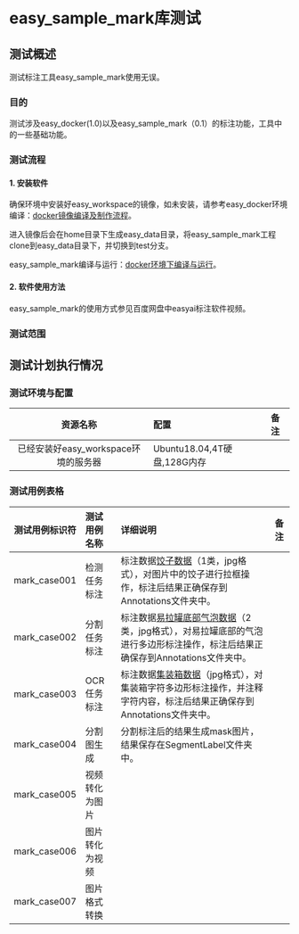 easy_sample_mark库测试
==================

## 测试概述
测试标注工具easy_sample_mark使用无误。

### 目的
测试涉及easy_docker(1.0)以及easy_sample_mark（0.1）的标注功能，工具中的一些基础功能。

### 测试流程

#### 1. 安装软件
确保环境中安装好easy_workspace的镜像，如未安装，请参考easy_docker环境编译：[docker镜像编译及制作流程](https://github.com/MiniBullLab/easy_docker/blob/master/docs/docker%E9%95%9C%E5%83%8F%E7%BC%96%E8%AF%91%E5%8F%8A%E5%88%B6%E4%BD%9C%E6%B5%81%E7%A8%8B.md)。

进入镜像后会在home目录下生成easy_data目录，将easy_sample_mark工程clone到easy_data目录下，并切换到test分支。

easy_sample_mark编译与运行：[docker环境下编译与运行](https://github.com/MiniBullLab/easy_sample_mark/blob/develop/docs/docker%E7%8E%AF%E5%A2%83%E4%B8%8B%E7%BC%96%E8%AF%91%E4%B8%8E%E8%BF%90%E8%A1%8C.md)。

#### 2. 软件使用方法
easy_sample_mark的使用方式参见百度网盘中easyai标注软件视频。

### 测试范围

## 测试计划执行情况

### 测试环境与配置

| 资源名称 | 配置 | 备注 |
| :------: | :------ | :------ | 
| 已经安装好easy_workspace环境的服务器 | Ubuntu18.04,4T硬盘,128G内存 | |

### 测试用例表格

| 测试用例标识符 | 测试用例名称 | 详细说明 | 备注 |
| :------: | :------ | :------ |  :------ | 
| mark_case001 | 检测任务标注 | 标注数据[饺子数据](http://118.31.19.101:8080/dataset/det/denet_dumpling_1class_bmp_xml.zip)（1类，jpg格式），对图片中的饺子进行拉框操作，标注后结果正确保存到Annotations文件夹中。| |
| mark_case002 | 分割任务标注 | 标注数据[易拉罐底部气泡数据](http://118.31.19.101:8080/dataset/seg/segnet_can_2class_jpg.zip)（2类，jpg格式），对易拉罐底部的气泡进行多边形标注操作，标注后结果正确保存到Annotations文件夹中。| |
| mark_case003 | OCR任务标注 | 标注数据[集装箱数据](http://118.31.19.101:8080/dataset/seg/segnet_can_2class_jpg.zip)（jpg格式），对集装箱字符多边形标注操作，并注释字符内容，标注后结果正确保存到Annotations文件夹中。| |
| mark_case004 | 分割图生成 | 分割标注后的结果生成mask图片，结果保存在SegmentLabel文件夹中。| |
| mark_case005 | 视频转化为图片 | | |
| mark_case006 | 图片转化为视频 | | |
| mark_case007 | 图片格式转换 | | |